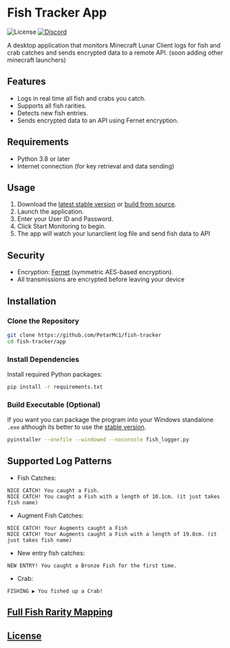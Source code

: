 # Fish Tracker App

![License](https://img.shields.io/github/license/PetarMc1/fish-tracker)
[![Discord](https://img.shields.io/discord/1281676657169535097?logo=Discord&logoColor=white&label=Discord&labelColor=blue&color=green&cacheSeconds=10)](https://discord.gg/Uah2dNRhFV)

A desktop application that monitors Minecraft Lunar Client logs for fish and crab catches and sends encrypted data to a remote API.
(soon adding other minecraft launchers)

## Features

- Logs in real time all fish and crabs you catch.
- Supports all fish rarities.
- Detects new fish entries.
- Sends encrypted data to an API using Fernet encryption.

## Requirements

- Python 3.8 or later
- Internet connection (for key retrieval and data sending)

## Usage

1. Download the [latest stable version](https://github.com/PetarMc1/fish-tracker/releases) or [build from source](#build-executable-optional).
2. Launch the application.
3. Enter your User ID and Password.
4. Click Start Monitoring to begin.
5. The app will watch your lunarclient log file and send fish data to API

## Security

- Encryption: [Fernet](https://cryptography.io/en/latest/fernet/) (symmetric AES-based encryption).
- All transmissions are encrypted before leaving your device

## Installation

### Clone the Repository

```bash
git clone https://github.com/PetarMc1/fish-tracker
cd fish-tracker/app
```

### Install Dependencies

Install required Python packages:

```bash
pip install -r requirements.txt
```

### Build Executable (Optional)

If you want you can package the program into your Windows standalone `.exe` although its better to use the [stable version](https://github.com/PetarMc1/fish-tracker/releases).

```bash
pyinstaller --onefile --windowed --noconsole fish_logger.py
```

## Supported Log Patterns

- Fish Catches:

```
NICE CATCH! You caught a Fish.
NICE CATCH! You caught a Fish with a length of 10.1cm. (it just takes fish name)
```

- Augment Fish Catches:

```
NICE CATCH! Your Augments caught a Fish
NICE CATCH! Your Augments caught a Fish with a length of 19.8cm. (it just takes fish name)
```

- New entry fish catches:

```
NEW ENTRY! You caught a Bronze Fish for the first time.
```

- Crab:

```
FISHING ▶ You fished up a Crab!
```

## [Full Fish Rarity Mapping](/README.md#full-fish-rarity-mapping)

## [License](/README.md#license)
